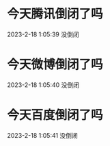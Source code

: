 # 今天腾讯倒闭了吗

2023-2-18 1:05:39 没倒闭

# 今天微博倒闭了吗

2023-2-18 1:05:40 没倒闭

# 今天百度倒闭了吗

2023-2-18 1:05:41 没倒闭

